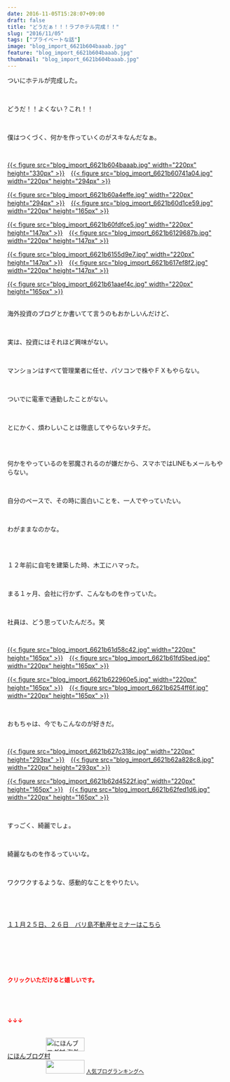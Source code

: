 ```yaml
---
date: 2016-11-05T15:28:07+09:00
draft: false
title: "どうだぁ！！！ラブホテル完成！！"
slug: "2016/11/05"
tags: ["プライベートな話"]
image: "blog_import_6621b604baaab.jpg"
feature: "blog_import_6621b604baaab.jpg"
thumbnail: "blog_import_6621b604baaab.jpg"
---
```

<p>ついにホテルが完成した。</p><p> </p><p>どうだ！！よくない？これ！！</p><p> </p><p>僕はつくづく、何かを作っていくのがスキなんだなぁ。</p><p> </p><p><a href="blog_import_6621b605cd805.jpg">{{< figure src="blog_import_6621b604baaab.jpg" width="220px" height="330px" >}}</a>　<a href="blog_import_6621b60859ae1.jpg">{{< figure src="blog_import_6621b60741a04.jpg" width="220px" height="294px" >}}</a></p><p><a href="blog_import_6621b60b64752.jpg">{{< figure src="blog_import_6621b60a4effe.jpg" width="220px" height="294px" >}}</a>　<a href="blog_import_6621b60e2fe7e.jpg">{{< figure src="blog_import_6621b60d1ce59.jpg" width="220px" height="165px" >}}</a></p><p><a href="blog_import_6621b610f3e50.jpg">{{< figure src="blog_import_6621b60fdfce5.jpg" width="220px" height="147px" >}}</a>　<a href="blog_import_6621b613aa47e.jpg">{{< figure src="blog_import_6621b6129687b.jpg" width="220px" height="147px" >}}</a></p><p><a href="blog_import_6621b6168444d.jpg">{{< figure src="blog_import_6621b6155d9e7.jpg" width="220px" height="147px" >}}</a>　<a href="blog_import_6621b61917fce.jpg">{{< figure src="blog_import_6621b617ef8f2.jpg" width="220px" height="147px" >}}</a></p><p><a href="blog_import_6621b61bc20f7.jpg">{{< figure src="blog_import_6621b61aaef4c.jpg" width="220px" height="165px" >}}</a></p><p><br/>海外投資のブログとか書いてて言うのもおかしいんだけど、</p><p> </p><p>実は、投資にはそれほど興味がない。</p><p> </p><p>マンションはすべて管理業者に任せ、パソコンで株やＦＸもやらない。</p><p> </p><p>ついでに電車で通勤したことがない。</p><p> </p><p>とにかく、煩わしいことは徹底してやらないタチだ。</p><p> </p><p><br/>何かをやっているのを邪魔されるのが嫌だから、スマホではLINEもメールもやらない。</p><p> </p><p>自分のペースで、その時に面白いことを、一人でやっていたい。</p><p> </p><p>わがままなのかな。</p><p> </p><p><br/>１２年前に自宅を建築した時、木工にハマった。</p><p> </p><p>まる１ヶ月、会社に行かず、こんなものを作っていた。</p><p> </p><p>社員は、どう思っていたんだろ。笑</p><p> </p><p><a href="blog_import_6621b61e76f64.jpg">{{< figure src="blog_import_6621b61d58c42.jpg" width="220px" height="165px" >}}</a>　<a href="blog_import_6621b620ef3d8.jpg">{{< figure src="blog_import_6621b61fd5bed.jpg" width="220px" height="165px" >}}</a></p><p><a href="blog_import_6621b623a9a67.jpg">{{< figure src="blog_import_6621b622960e5.jpg" width="220px" height="165px" >}}</a>　<a href="blog_import_6621b62662a23.jpg">{{< figure src="blog_import_6621b6254ff6f.jpg" width="220px" height="165px" >}}</a></p><p> </p><p>おもちゃは、今でもこんなのが好きだ。</p><p> </p><p><a href="blog_import_6621b628ddb38.jpg">{{< figure src="blog_import_6621b627c318c.jpg" width="220px" height="293px" >}}</a>　<a href="blog_import_6621b62ba0406.jpg">{{< figure src="blog_import_6621b62a828c8.jpg" width="220px" height="293px" >}}</a></p><p><a href="blog_import_6621b62e549c8.jpg">{{< figure src="blog_import_6621b62d4522f.jpg" width="220px" height="165px" >}}</a>　<a href="blog_import_6621b6310fafa.jpg">{{< figure src="blog_import_6621b62fed1d6.jpg" width="220px" height="165px" >}}</a></p><p> </p><p>すっごく、綺麗でしょ。</p><p> </p><p>綺麗なものを作るっていいな。</p><p> </p><p>ワクワクするような、感動的なことをやりたい。</p><p> </p><p> </p><p><a href="iin.co.jp" target="_blank">１１月２５日、２６日　バリ島不動産セミナーはこちら</a></p><p> </p><p> </p><p> </p><p><font color="#ff0000" size="2"><strong>クリックいただけると嬉しいです。</strong></font></p><p> </p><p> </p><p><font color="#ff0000" size="2"><strong>↓↓↓</strong></font></p><p><br/><a href="ranking.html?p_cid=01260127" target="_blank"><img width="88" height="31" alt="にほんブログ村 海外生活ブログ バリ島情報へ" src="data:image/svg+xml;charset=utf-8,%3Csvg%20xmlns%3D%22http%3A%2F%2Fwww.w3.org%2F2000%2Fsvg%22%20title%3D%22Placeholder%20for%20Images%22%20role%3D%22presentation%22%20viewBox%3D%220%200%2088%2031%22%20%2F%3E" border="0" data-src="https://img-proxy.blog-video.jp/images?url=http%3A%2F%2Foverseas.blogmura.com%2Fbali%2Fimg%2Fbali88_31.gif" style="aspect-ratio: auto 88 / 31;"/><noscript><img width="88" height="31" alt="にほんブログ村 海外生活ブログ バリ島情報へ" src="https://img-proxy.blog-video.jp/images?url=http%3A%2F%2Foverseas.blogmura.com%2Fbali%2Fimg%2Fbali88_31.gif" border="0"></noscript></a><br/><a href="ranking.html?p_cid=01260127" target="_blank">にほんブログ村</a><br/><a title="人気ブログランキングへ" href="link.php?1804582"><img width="88" height="31" src="data:image/svg+xml;charset=utf-8,%3Csvg%20xmlns%3D%22http%3A%2F%2Fwww.w3.org%2F2000%2Fsvg%22%20title%3D%22Placeholder%20for%20Images%22%20role%3D%22presentation%22%20viewBox%3D%220%200%2088%2031%22%20%2F%3E" border="0" data-src="https://blog.with2.net/img/banner/banner_22.gif" style="aspect-ratio: auto 88 / 31;"/><noscript><img width="88" height="31" src="https://blog.with2.net/img/banner/banner_22.gif" border="0"></noscript></a> <a style="font-size: 12px;" href="link.php?1804582">人気ブログランキングへ</a></p>

